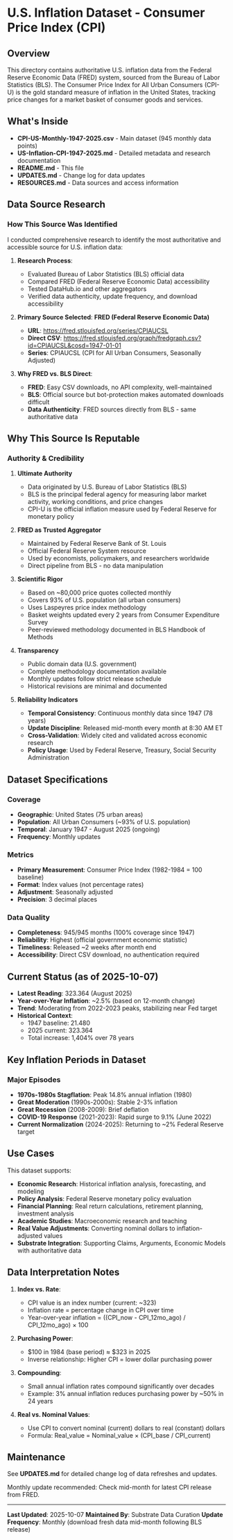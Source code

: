 # U.S. Inflation Dataset - Consumer Price Index (CPI)

## Overview

This directory contains authoritative U.S. inflation data from the Federal Reserve Economic Data (FRED) system, sourced from the Bureau of Labor Statistics (BLS). The Consumer Price Index for All Urban Consumers (CPI-U) is the gold standard measure of inflation in the United States, tracking price changes for a market basket of consumer goods and services.

## What's Inside

- **CPI-US-Monthly-1947-2025.csv** - Main dataset (945 monthly data points)
- **US-Inflation-CPI-1947-2025.md** - Detailed metadata and research documentation
- **README.md** - This file
- **UPDATES.md** - Change log for data updates
- **RESOURCES.md** - Data sources and access information

## Data Source Research

### How This Source Was Identified

I conducted comprehensive research to identify the most authoritative and accessible source for U.S. inflation data:

1. **Research Process**:
   - Evaluated Bureau of Labor Statistics (BLS) official data
   - Compared FRED (Federal Reserve Economic Data) accessibility
   - Tested DataHub.io and other aggregators
   - Verified data authenticity, update frequency, and download accessibility

2. **Primary Source Selected**: **FRED (Federal Reserve Economic Data)**
   - **URL**: https://fred.stlouisfed.org/series/CPIAUCSL
   - **Direct CSV**: https://fred.stlouisfed.org/graph/fredgraph.csv?id=CPIAUCSL&cosd=1947-01-01
   - **Series**: CPIAUCSL (CPI for All Urban Consumers, Seasonally Adjusted)

3. **Why FRED vs. BLS Direct**:
   - **FRED**: Easy CSV downloads, no API complexity, well-maintained
   - **BLS**: Official source but bot-protection makes automated downloads difficult
   - **Data Authenticity**: FRED sources directly from BLS - same authoritative data

## Why This Source Is Reputable

### Authority & Credibility

1. **Ultimate Authority**
   - Data originated by U.S. Bureau of Labor Statistics (BLS)
   - BLS is the principal federal agency for measuring labor market activity, working conditions, and price changes
   - CPI-U is the official inflation measure used by Federal Reserve for monetary policy

2. **FRED as Trusted Aggregator**
   - Maintained by Federal Reserve Bank of St. Louis
   - Official Federal Reserve System resource
   - Used by economists, policymakers, and researchers worldwide
   - Direct pipeline from BLS - no data manipulation

3. **Scientific Rigor**
   - Based on ~80,000 price quotes collected monthly
   - Covers 93% of U.S. population (all urban consumers)
   - Uses Laspeyres price index methodology
   - Basket weights updated every 2 years from Consumer Expenditure Survey
   - Peer-reviewed methodology documented in BLS Handbook of Methods

4. **Transparency**
   - Public domain data (U.S. government)
   - Complete methodology documentation available
   - Monthly updates follow strict release schedule
   - Historical revisions are minimal and documented

5. **Reliability Indicators**
   - **Temporal Consistency**: Continuous monthly data since 1947 (78 years)
   - **Update Discipline**: Released mid-month every month at 8:30 AM ET
   - **Cross-Validation**: Widely cited and validated across economic research
   - **Policy Usage**: Used by Federal Reserve, Treasury, Social Security Administration

## Dataset Specifications

### Coverage
- **Geographic**: United States (75 urban areas)
- **Population**: All Urban Consumers (~93% of U.S. population)
- **Temporal**: January 1947 - August 2025 (ongoing)
- **Frequency**: Monthly updates

### Metrics
- **Primary Measurement**: Consumer Price Index (1982-1984 = 100 baseline)
- **Format**: Index values (not percentage rates)
- **Adjustment**: Seasonally adjusted
- **Precision**: 3 decimal places

### Data Quality
- **Completeness**: 945/945 months (100% coverage since 1947)
- **Reliability**: Highest (official government economic statistic)
- **Timeliness**: Released ~2 weeks after month end
- **Accessibility**: Direct CSV download, no authentication required

## Current Status (as of 2025-10-07)

- **Latest Reading**: 323.364 (August 2025)
- **Year-over-Year Inflation**: ~2.5% (based on 12-month change)
- **Trend**: Moderating from 2022-2023 peaks, stabilizing near Fed target
- **Historical Context**:
  - 1947 baseline: 21.480
  - 2025 current: 323.364
  - Total increase: 1,404% over 78 years

## Key Inflation Periods in Dataset

### Major Episodes
- **1970s-1980s Stagflation**: Peak 14.8% annual inflation (1980)
- **Great Moderation** (1990s-2000s): Stable 2-3% inflation
- **Great Recession** (2008-2009): Brief deflation
- **COVID-19 Response** (2021-2023): Rapid surge to 9.1% (June 2022)
- **Current Normalization** (2024-2025): Returning to ~2% Federal Reserve target

## Use Cases

This dataset supports:

- **Economic Research**: Historical inflation analysis, forecasting, and modeling
- **Policy Analysis**: Federal Reserve monetary policy evaluation
- **Financial Planning**: Real return calculations, retirement planning, investment analysis
- **Academic Studies**: Macroeconomic research and teaching
- **Real Value Adjustments**: Converting nominal dollars to inflation-adjusted values
- **Substrate Integration**: Supporting Claims, Arguments, Economic Models with authoritative data

## Data Interpretation Notes

1. **Index vs. Rate**:
   - CPI value is an index number (current: ~323)
   - Inflation rate = percentage change in CPI over time
   - Year-over-year inflation = ((CPI_now - CPI_12mo_ago) / CPI_12mo_ago) × 100

2. **Purchasing Power**:
   - $100 in 1984 (base period) ≈ $323 in 2025
   - Inverse relationship: Higher CPI = lower dollar purchasing power

3. **Compounding**:
   - Small annual inflation rates compound significantly over decades
   - Example: 3% annual inflation reduces purchasing power by ~50% in 24 years

4. **Real vs. Nominal Values**:
   - Use CPI to convert nominal (current) dollars to real (constant) dollars
   - Formula: Real_value = Nominal_value × (CPI_base / CPI_current)

## Maintenance

See **UPDATES.md** for detailed change log of data refreshes and updates.

Monthly update recommended: Check mid-month for latest CPI release from FRED.

---

**Last Updated**: 2025-10-07
**Maintained By**: Substrate Data Curation
**Update Frequency**: Monthly (download fresh data mid-month following BLS release)

